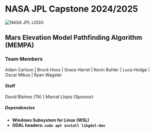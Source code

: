 # NASA JPL Capstone 2024/2025

![NASA JPL LOGO](<https://pasadena-library.net/teens/wp-content/blogs.dir/18/files/sites/18/2017/12/jpl.gif> "NASA JPL Logo")

## Mars Elevation Model Pathfinding Algorithm (MEMPA)

### Team Members

  Adam Carlson |  Brock Hoos | Grace Harrel | Kevin Buhler | Luca Hodge | Oscar Mikus | Ryan Wagster

#### Staff

  David Blaines (TA) |  Marcel Llopis (Sponsor)

##### Dependencies

- **Windows Subsystem for Linux (WSL)**
- **GDAL headers: ```sudo apt install libgdal-dev```**
